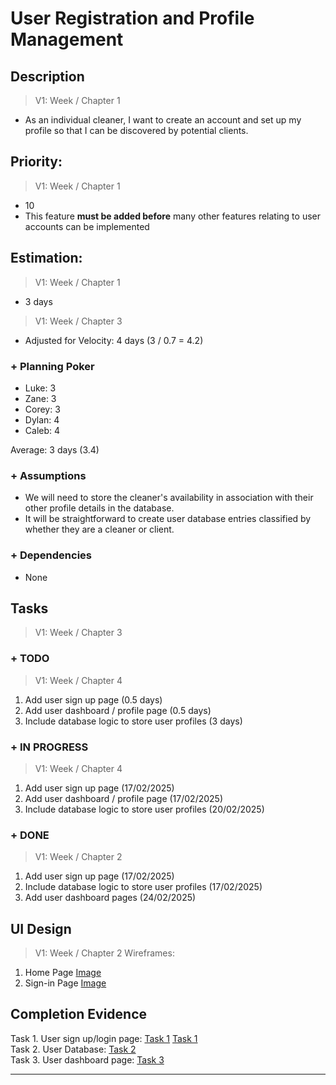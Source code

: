 # User Registration and Profile Management

## Description  

>   V1: Week / Chapter 1
- As an individual cleaner, I want to create an account and set up my profile so that I can be discovered by potential clients.  

## Priority:  

>   V1: Week / Chapter 1 
- 10
- This feature **must be added before** many other features relating to user accounts can be implemented  

## Estimation:  

>   V1: Week / Chapter 1 
- 3 days 

>   V1: Week / Chapter 3
- Adjusted for Velocity: 4 days (3 / 0.7 = 4.2)
### + Planning Poker  

- Luke: 3  
- Zane: 3 
- Corey: 3  
- Dylan: 4
- Caleb: 4

Average: 3 days (3.4)  

### + Assumptions  

- We will need to store the cleaner's availability in association with their other profile details in the database.
- It will be straightforward to create user database entries classified by whether they are a cleaner or client. 

### + Dependencies

- None

## Tasks  
>   V1: Week / Chapter 3

### + TODO
>   V1: Week / Chapter 4
1. Add user sign up page (0.5 days)
2. Add user dashboard / profile page (0.5 days)
3. Include database logic to store user profiles (3 days)
### + IN PROGRESS
>   V1: Week / Chapter 4
1. Add user sign up page (17/02/2025)
2. Add user dashboard / profile page (17/02/2025)
3. Include database logic to store user profiles (20/02/2025)
### + DONE
>   V1: Week / Chapter 2
1. Add user sign up page (17/02/2025)
2. Include database logic to store user profiles (17/02/2025)
3. Add user dashboard pages (24/02/2025)

## UI Design  

>   V1: Week / Chapter 2
Wireframes:
1. Home Page [Image](/images/ui_design/Home_Page_Wireframe.png)
2. Sign-in Page [Image](/images/ui_design/Sign-in_Page_Wireframe.png)

  
## Completion Evidence  
Task 1. User sign up/login page: [Task 1](/images/iteration1_completion_evidence/User%20Sign%20Up.png) [Task 1](images/iteration1_completion_evidence/User%20Log%20In.png)  
Task 2. User Database: [Task 2](images/iteration1_completion_evidence/User%20database%20test.png)  
Task 3. User dashboard page: [Task 3](images/iteration1_completion_evidence/user_dashboard.png)  
  
--- 
